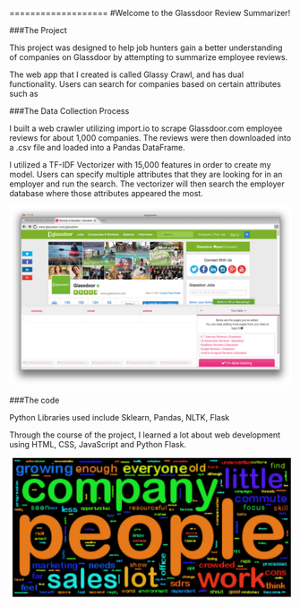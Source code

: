 ===================
#Welcome to the Glassdoor Review Summarizer!

###The Project

This project was designed to help job hunters gain a better understanding of companies on Glassdoor by attempting to summarize employee reviews.

The web app that I created is called Glassy Crawl, and has dual functionality. Users can search for companies based on certain attributes such as 

###The Data Collection Process

I built a web crawler utilizing import.io to scrape Glassdoor.com employee reviews for about 1,000 companies. The reviews were then downloaded into a .csv file and loaded into a Pandas DataFrame. 

I utilized a TF-IDF Vectorizer with 15,000 features in order to create my model. Users can specify multiple attributes that they are looking for in an employer and run the search. The vectorizer will then search the employer database where those attributes appeared the most. 

![alt text](https://github.com/tomakant/glassycrawl/blob/master/static/import.io.png "import.io")

###The code

Python Libraries used include Sklearn, Pandas, NLTK, Flask

Through the course of the project, I learned a lot about web development using HTML, CSS, JavaScript and Python Flask.



![alt text](https://github.com/tomakant/glassycrawl/blob/master/static/Glassdoor.png "Glassdoor")
